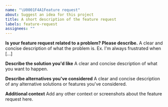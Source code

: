 ```yaml
---
name: "\U0001F4A1Feature request"
about: Suggest an idea for this project
title: A short description of the feature request
labels: feature-request
assignees: ""
---
```


**Is your feature request related to a problem? Please describe.** A clear and concise description of what the problem
is. Ex. I'm always frustrated when [...]

**Describe the solution you'd like** A clear and concise description of what you want to happen.

**Describe alternatives you've considered** A clear and concise description of any alternative solutions or features
you've considered.

**Additional context** Add any other context or screenshots about the feature request here.
